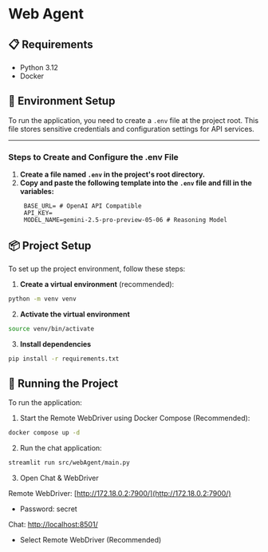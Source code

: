 # Web Agent

## 📋 Requirements

- Python 3.12
- Docker

## 🔧 Environment Setup

To run the application, you need to create a `.env` file at the project root. This file stores sensitive credentials and configuration settings for API services.

---

### Steps to Create and Configure the .env File

1. **Create a file named `.env` in the project's root directory.**
2. **Copy and paste the following template into the `.env` file and fill in the variables:**
   ```env
    BASE_URL= # OpenAI API Compatible
    API_KEY=
    MODEL_NAME=gemini-2.5-pro-preview-05-06 # Reasoning Model
   ```

## 📦 Project Setup

To set up the project environment, follow these steps:

1. **Create a virtual environment** (recommended):
  ```bash
  python -m venv venv
  ```

2. **Activate the virtual environment**
  ```bash
  source venv/bin/activate
  ```

3. **Install dependencies**
  ```bash
  pip install -r requirements.txt
  ```

## 🚀 Running the Project

To run the application:

1. Start the Remote WebDriver using Docker Compose (Recommended):
```bash
docker compose up -d
```

2. Run the chat application:
```bash
streamlit run src/webAgent/main.py
```

3. Open Chat & WebDriver

Remote WebDriver: [http://172.18.0.2:7900/](http://172.18.0.2:7900/)
  * Password: secret

Chat: [http://localhost:8501/](http://localhost:8501/)
  * Select Remote WebDriver (Recommended)
